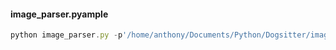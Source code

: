 #### image_parser.pyample
```javascript
python image_parser.py -p'/home/anthony/Documents/Python/Dogsitter/images/dataset/negatives/' -b'chair' -e'jpg' --verbose
```
